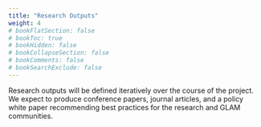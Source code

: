 ```yaml
---
title: "Research Outputs"
weight: 4
# bookFlatSection: false
# bookToc: true
# bookHidden: false
# bookCollapseSection: false
# bookComments: false
# bookSearchExclude: false
---
```

Research outputs will be defined iteratively over the course of the project. We expect to produce conference papers, journal articles, and a policy white paper recommending best practices for the research and GLAM communities. 